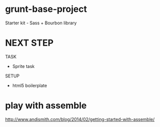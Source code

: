 # grunt-base-project
Starter kit - Sass + Bourbon library

# NEXT STEP

TASK
- Sprite task

SETUP 
- html5 boilerplate

# play with assemble
http://www.andismith.com/blog/2014/02/getting-started-with-assemble/




